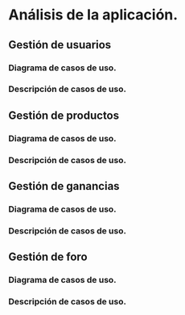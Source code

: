 # Análisis de la aplicación.

## Gestión de usuarios

### Diagrama de casos de uso.

### Descripción de casos de uso.

## Gestión de productos

### Diagrama de casos de uso.

### Descripción de casos de uso.

## Gestión de ganancias

### Diagrama de casos de uso.

### Descripción de casos de uso.

## Gestión de foro

### Diagrama de casos de uso.

### Descripción de casos de uso.